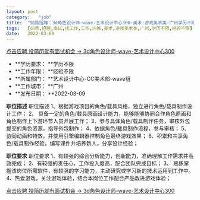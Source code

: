```yaml
---
layout:	post
category:	"job"
title:	"网易招聘：3d角色设计师-wave-艺术设计中心300-美术-游戏美术类-广州学历不限经验不限"
tags:	[网易,招聘,面试,找工作,工作,内推,美术,游戏美术类,广州,学历不限,经验不限]
date:	2022-03-09
---
```


[点击应聘 投简历就有面试机会 -> 3d角色设计师-wave-艺术设计中心300](http://mobile.bole.netease.com/bole/boleDetail?id=38736&employeeId=346f03c3cda5f04c&key=all)



- **学历要求： **学历不限
- **工作年限： **经验不限
- **所属部门： **艺术设计中心-CC美术部-wave组
- **工作城市： **广州
- **发布日期： **2022-03-09



**职位描述**
职位描述
1、根据游戏项目的角色/载具风格，独立进行角色/载具制作设计工作；
2、 具备一定的角色/载具原画设计能力，能够能够协同合作角色原画和角色制作上下游环节人员开展工作；
3、参与具体角色/载具制作任务，审核外包提交的角色资源，指导外包制作；
4、依据角色/载具制作流程，参与审核；
5、协同动画和特效，并使用引擎编辑器控制角色最终游戏效果；
6、积累和共享角色/载具制作经验，编写课件并培养新人，分享设计经验；




**职位要求**
职位要求
1、有较强的综合分析能力，创新能力，准确理解工作需求并高效完成；
2、有较强的责任心，工作投入度高，配合团队完成目标；
3、 熟练掌握该岗位所需软件，有较强的学习能力，主动研究或学习新的技术运用到工作中。
4、热爱游戏，关注游戏体验，结合本岗位工作配合产品改进游戏体验；



[点击应聘 投简历就有面试机会 -> 3d角色设计师-wave-艺术设计中心300](http://mobile.bole.netease.com/bole/boleDetail?id=38736&employeeId=346f03c3cda5f04c&key=all)